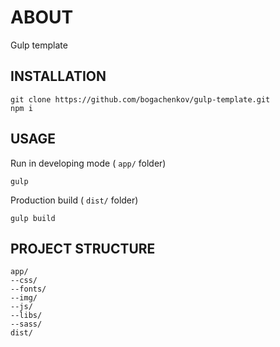 # ABOUT #

Gulp template

## INSTALLATION

	git clone https://github.com/bogachenkov/gulp-template.git
	npm i


## USAGE

Run in developing mode ( `app/` folder)

	gulp

Production build ( `dist/` folder)

	gulp build
	
## PROJECT STRUCTURE

	
	app/
	--css/
	--fonts/
	--img/
	--js/
	--libs/
	--sass/
	dist/
	